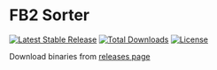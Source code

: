 # FB2 Sorter

[![Latest Stable Release](https://img.shields.io/github/release/porohkun/FB2Sorter.svg?style=flat-square)](https://github.com/porohkun/FB2Sorter/releases)
[![Total Downloads](https://img.shields.io/github/downloads/porohkun/FB2Sorter/total.svg?style=flat-square)](https://github.com/porohkun/FB2Sorter/releases)
[![License](https://img.shields.io/github/license/porohkun/FB2Sorter.svg?style=flat-square)](https://github.com/porohkun/FB2Sorter/blob/master/LICENSE)

Download binaries from [releases page](https://github.com/porohkun/FB2Sorter/releases)
